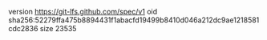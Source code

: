 version https://git-lfs.github.com/spec/v1
oid sha256:52279ffa475b8894431f1abacfd19499b8410d046a212dc9ae1218581cdc2836
size 23535

